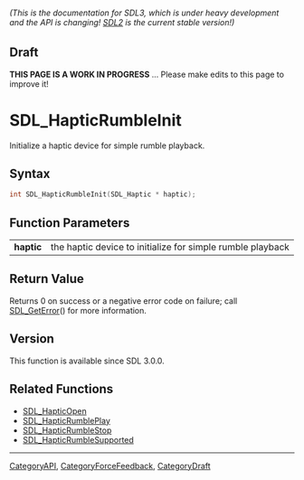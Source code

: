 ###### (This is the documentation for SDL3, which is under heavy development and the API is changing! [SDL2](https://wiki.libsdl.org/SDL2/) is the current stable version!)

## Draft

**THIS PAGE IS A WORK IN PROGRESS** ... Please make edits to this page to improve it!
# SDL_HapticRumbleInit

Initialize a haptic device for simple rumble playback.

## Syntax

```c
int SDL_HapticRumbleInit(SDL_Haptic * haptic);

```

## Function Parameters

|                |                                                            |
| -------------- | ---------------------------------------------------------- |
| **haptic**     | the haptic device to initialize for simple rumble playback |

## Return Value

Returns 0 on success or a negative error code on failure; call
[SDL_GetError](SDL_GetError)() for more information.

## Version

This function is available since SDL 3.0.0.

## Related Functions

* [SDL_HapticOpen](SDL_HapticOpen)
* [SDL_HapticRumblePlay](SDL_HapticRumblePlay)
* [SDL_HapticRumbleStop](SDL_HapticRumbleStop)
* [SDL_HapticRumbleSupported](SDL_HapticRumbleSupported)

----
[CategoryAPI](CategoryAPI), [CategoryForceFeedback](CategoryForceFeedback), [CategoryDraft](CategoryDraft)


